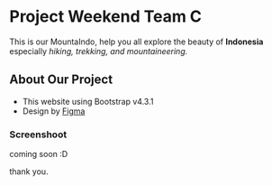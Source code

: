 # Project Weekend Team C

This is our MountaIndo, help you all explore the beauty of **Indonesia** especially _hiking, trekking, and mountaineering._

## About Our Project

- This website using Bootstrap v4.3.1
- Design by [Figma](https://www.figma.com/file/GEpRxUnvOG3HtSl5HwVpvjnQ/mountaindo.com)

### Screenshoot

coming soon :D

thank you.
